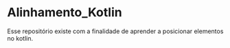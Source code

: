 # Alinhamento_Kotlin
Esse repositório existe com a finalidade de aprender a posicionar elementos no kotlin.
